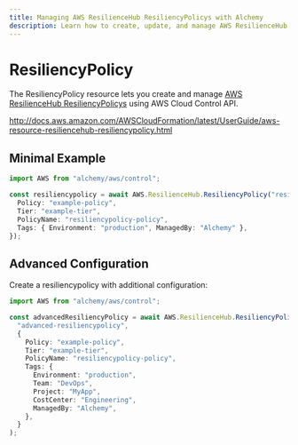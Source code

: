 ```yaml
---
title: Managing AWS ResilienceHub ResiliencyPolicys with Alchemy
description: Learn how to create, update, and manage AWS ResilienceHub ResiliencyPolicys using Alchemy Cloud Control.
---
```


# ResiliencyPolicy

The ResiliencyPolicy resource lets you create and manage [AWS ResilienceHub ResiliencyPolicys](https://docs.aws.amazon.com/resiliencehub/latest/userguide/) using AWS Cloud Control API.

http://docs.aws.amazon.com/AWSCloudFormation/latest/UserGuide/aws-resource-resiliencehub-resiliencypolicy.html

## Minimal Example

```ts
import AWS from "alchemy/aws/control";

const resiliencypolicy = await AWS.ResilienceHub.ResiliencyPolicy("resiliencypolicy-example", {
  Policy: "example-policy",
  Tier: "example-tier",
  PolicyName: "resiliencypolicy-policy",
  Tags: { Environment: "production", ManagedBy: "Alchemy" },
});
```

## Advanced Configuration

Create a resiliencypolicy with additional configuration:

```ts
import AWS from "alchemy/aws/control";

const advancedResiliencyPolicy = await AWS.ResilienceHub.ResiliencyPolicy(
  "advanced-resiliencypolicy",
  {
    Policy: "example-policy",
    Tier: "example-tier",
    PolicyName: "resiliencypolicy-policy",
    Tags: {
      Environment: "production",
      Team: "DevOps",
      Project: "MyApp",
      CostCenter: "Engineering",
      ManagedBy: "Alchemy",
    },
  }
);
```

